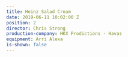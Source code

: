 ```yaml
---
title: Heinz Salad Cream
date: 2019-06-11 10:02:00 Z
position: 2
director: Chris Strong
production-company: HKX Prodictions - Havas
equipment: Arri Alexa
is-shown: false
---
```


